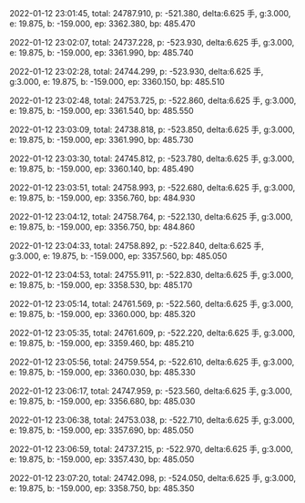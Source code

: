 2022-01-12 23:01:45, total: 24787.910, p: -521.380, delta:6.625 手, g:3.000, e: 19.875, b: -159.000, ep: 3362.380, bp: 485.470

2022-01-12 23:02:07, total: 24737.228, p: -523.930, delta:6.625 手, g:3.000, e: 19.875, b: -159.000, ep: 3361.990, bp: 485.740

2022-01-12 23:02:28, total: 24744.299, p: -523.930, delta:6.625 手, g:3.000, e: 19.875, b: -159.000, ep: 3360.150, bp: 485.510

2022-01-12 23:02:48, total: 24753.725, p: -522.860, delta:6.625 手, g:3.000, e: 19.875, b: -159.000, ep: 3361.540, bp: 485.550

2022-01-12 23:03:09, total: 24738.818, p: -523.850, delta:6.625 手, g:3.000, e: 19.875, b: -159.000, ep: 3361.990, bp: 485.730

2022-01-12 23:03:30, total: 24745.812, p: -523.780, delta:6.625 手, g:3.000, e: 19.875, b: -159.000, ep: 3360.140, bp: 485.490

2022-01-12 23:03:51, total: 24758.993, p: -522.680, delta:6.625 手, g:3.000, e: 19.875, b: -159.000, ep: 3356.760, bp: 484.930

2022-01-12 23:04:12, total: 24758.764, p: -522.130, delta:6.625 手, g:3.000, e: 19.875, b: -159.000, ep: 3356.750, bp: 484.860

2022-01-12 23:04:33, total: 24758.892, p: -522.840, delta:6.625 手, g:3.000, e: 19.875, b: -159.000, ep: 3357.560, bp: 485.050

2022-01-12 23:04:53, total: 24755.911, p: -522.830, delta:6.625 手, g:3.000, e: 19.875, b: -159.000, ep: 3358.530, bp: 485.170

2022-01-12 23:05:14, total: 24761.569, p: -522.560, delta:6.625 手, g:3.000, e: 19.875, b: -159.000, ep: 3360.000, bp: 485.320

2022-01-12 23:05:35, total: 24761.609, p: -522.220, delta:6.625 手, g:3.000, e: 19.875, b: -159.000, ep: 3359.460, bp: 485.210

2022-01-12 23:05:56, total: 24759.554, p: -522.610, delta:6.625 手, g:3.000, e: 19.875, b: -159.000, ep: 3360.030, bp: 485.330

2022-01-12 23:06:17, total: 24747.959, p: -523.560, delta:6.625 手, g:3.000, e: 19.875, b: -159.000, ep: 3356.680, bp: 485.030

2022-01-12 23:06:38, total: 24753.038, p: -522.710, delta:6.625 手, g:3.000, e: 19.875, b: -159.000, ep: 3357.690, bp: 485.050

2022-01-12 23:06:59, total: 24737.215, p: -522.970, delta:6.625 手, g:3.000, e: 19.875, b: -159.000, ep: 3357.430, bp: 485.050

2022-01-12 23:07:20, total: 24742.098, p: -524.050, delta:6.625 手, g:3.000, e: 19.875, b: -159.000, ep: 3358.750, bp: 485.350